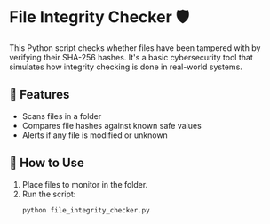 # File Integrity Checker 🛡️

This Python script checks whether files have been tampered with by verifying their SHA-256 hashes. It's a basic cybersecurity tool that simulates how integrity checking is done in real-world systems.

## 🔧 Features
- Scans files in a folder
- Compares file hashes against known safe values
- Alerts if any file is modified or unknown

## 📁 How to Use

1. Place files to monitor in the folder.
2. Run the script:
   ```bash
   python file_integrity_checker.py

